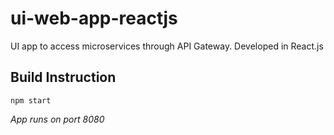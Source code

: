 # ui-web-app-reactjs
UI app to access microservices through API Gateway.
Developed in React.js

## Build Instruction
```
npm start

```
*App runs on port 8080*
##
